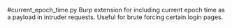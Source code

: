 #current_epoch_time.py
Burp extension for including current epoch time as a payload in intruder requests. Useful for brute forcing certain login pages.
